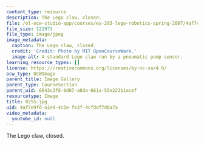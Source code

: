 ```yaml
---
content_type: resource
description: The Lego claw, closed.
file: /ol-ocw-studio-app/courses/es-293-lego-robotics-spring-2007/4af7e9fda1e94c5efe3f4cfddf7d6a7a_0255.jpg
file_size: 121973
file_type: image/jpeg
image_metadata:
  caption: The Lego claw, closed.
  credit: 'Credit: Photo by MIT OpenCourseWare.'
  image-alt: A standard Lego claw run by a pneumatic pump sensor.
learning_resource_types: []
license: https://creativecommons.org/licenses/by-nc-sa/4.0/
ocw_type: OCWImage
parent_title: Image Gallery
parent_type: CourseSection
parent_uid: 6643c3f8-8d87-a6da-661a-55e223b1acef
resourcetype: Image
title: 0255.jpg
uid: 4af7e9fd-a1e9-4c5e-fe3f-4cfddf7d6a7a
video_metadata:
  youtube_id: null
---
```

The Lego claw, closed.